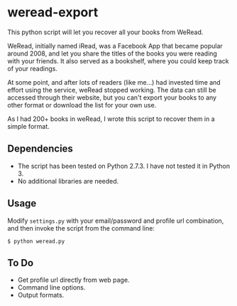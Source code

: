 weread-export
=============

This python script will let you recover all your books from WeRead.

WeRead, initially named iRead, was a Facebook App that became popular around 2008, and let you share the titles of the books you were reading with your friends.  It also served as a bookshelf, where you could keep track of your readings.  

At some point, and after lots of readers (like me...) had invested time and effort using the service, weRead stopped working.  The data can still be accessed through their website, but you can't export your books to any other format or download the list for your own use.

As I had 200+ books in weRead, I wrote this script to recover them in a simple format.

## Dependencies

*  The script has been tested on Python 2.7.3.  I have not tested it in Python 3.
*  No additional libraries are needed.

## Usage

Modify <code>settings.py</code> with your email/password and profile url combination, and then invoke the script from the command line:

    $ python weread.py
    

## To Do

*  Get profile url directly from web page.
*  Command line options.
*  Output formats.